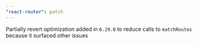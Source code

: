 ```yaml
---
"react-router": patch
---
```


Partially revert optimization added in `6.29.0` to reduce calls to `matchRoutes` because it surfaced other issues
